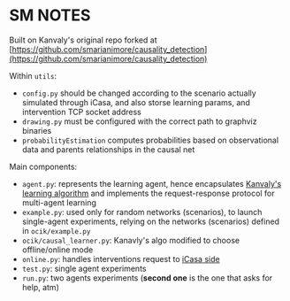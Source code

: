 # SM NOTES

Built on Kanvaly's original repo forked at [https://github.com/smarianimore/causality_detection](https://github.com/smarianimore/causality_detection)

Within `utils`:
 - `config.py` should be changed according to the scenario actually simulated through iCasa, and also storse learning params, and intervention TCP socket address
 - `drawing.py` must be configured with the correct path to graphviz binaries
 - `probabilityEstimation` computes probabilities based on observational data and parents relationships in the causal net

Main components:
 - `agent.py`: represents the learning agent, hence encapsulates [Kanvaly's learning algorithm](https://github.com/smarianimore/causality_detection) and implements the request-response protocol for multi-agent learning
 - `example.py`: used only for random networks (scenarios), to launch single-agent experiments, relying on the networks (scenarios) defined in `ocik/example.py`
 - `ocik/causal_learner.py`: Kanavly's algo modified to choose offline/online mode
 - `online.py`: handles interventions request to [iCasa side](https://github.com/smarianimore/iCasa)
 - `test.py`: single agent experiments
 - `run.py`: two agents experiments (**second one** is the one that asks for help, atm)
